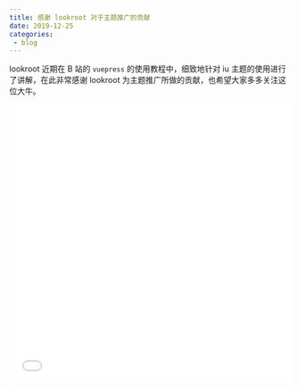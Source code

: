 ```yaml
---
title: 感谢 lookroot 对于主题推广的贡献
date: 2019-12-25
categories:
 - blog
---
```


lookroot 近期在 B 站的 `vuepress` 的使用教程中，细致地针对 iu 主题的使用进行了讲解，在此非常感谢 lookroot 为主题推广所做的贡献，也希望大家多多关注这位大牛。

<iframe src="//player.bilibili.com/player.html?aid=583145008&cid=191619036&page=1&danmaku=0" allowfullscreen="allowfullscreen" width="100%" height="500" scrolling="no" frameborder="0" sandbox="allow-top-navigation allow-same-origin allow-forms allow-scripts"></iframe>